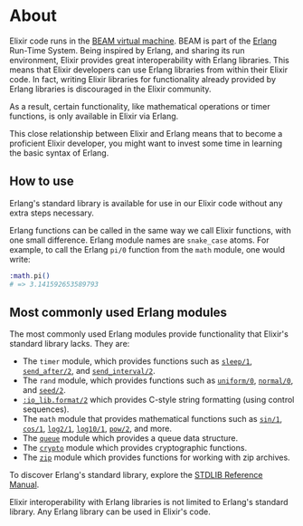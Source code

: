 # About

Elixir code runs in the [BEAM virtual machine][beam]. BEAM is part of the [Erlang][erlang] Run-Time System. Being inspired by Erlang, and sharing its run environment, Elixir provides great interoperability with Erlang libraries. This means that Elixir developers can use Erlang libraries from within their Elixir code. In fact, writing Elixir libraries for functionality already provided by Erlang libraries is discouraged in the Elixir community.

As a result, certain functionality, like mathematical operations or timer functions, is only available in Elixir via Erlang.

This close relationship between Elixir and Erlang means that to become a proficient Elixir developer, you might want to invest some time in learning the basic syntax of Erlang.

## How to use

Erlang's standard library is available for use in our Elixir code without any extra steps necessary.

Erlang functions can be called in the same way we call Elixir functions, with one small difference. Erlang module names are `snake_case` atoms. For example, to call the Erlang `pi/0` function from the `math` module, one would write:

```elixir
:math.pi()
# => 3.141592653589793
```

## Most commonly used Erlang modules

The most commonly used Erlang modules provide functionality that Elixir's standard library lacks. They are:

- The `timer` module, which provides functions such as [`sleep/1`][erl-timer-sleep], [`send_after/2`][erl-timer-send-after], and [`send_interval/2`][erl-timer-send-interval].
- The `rand` module, which provides functions such as [`uniform/0`][erl-rand-uniform], [`normal/0`][erl-rand-normal], and [`seed/2`][erl-rand-seed-2].
- [`:io_lib.format/2`][erl-io-lib-format] which provides C-style string formatting (using control sequences).
- The `math` module that provides mathematical functions such as [`sin/1`][erl-math-sin], [`cos/1`][erl-math-cos], [`log2/1`][erl-math-log2], [`log10/1`][erl-math-log10], [`pow/2`][erl-math-pow], and more.
- The [`queue`][erl-queue] module which provides a queue data structure.
- The [`crypto`][erl-crypto] module which provides cryptographic functions.
- The [`zip`][erl-zip] module which provides functions for working with zip archives.

To discover Erlang's standard library, explore the [STDLIB Reference Manual][erl-stdlib-ref].

Elixir interoperability with Erlang libraries is not limited to Erlang's standard library. Any Erlang library can be used in Elixir's code.

[erlang]: https://en.wikipedia.org/wiki/Erlang_(programming_language)
[beam]: https://en.wikipedia.org/wiki/BEAM_(Erlang_virtual_machine)
[erl-stdlib-ref]: http://erlang.org/doc/apps/stdlib/index.html
[erl-timer-sleep]: http://erlang.org/doc/man/timer.html#sleep-1
[erl-timer-send-after]: http://erlang.org/doc/man/timer.html#send_after-2
[erl-timer-send-interval]: http://erlang.org/doc/man/timer.html#send_interval-2
[erl-rand-uniform]: http://erlang.org/doc/man/rand.html#uniform-0
[erl-rand-normal]: http://erlang.org/doc/man/rand.html#normal-0
[erl-rand-seed-2]: http://erlang.org/doc/man/rand.html#seed-2
[erl-io-lib-format]: http://erlang.org/doc/man/io_lib.html#format-2
[erl-math-sin]: http://erlang.org/doc/man/math.html#sin-1
[erl-math-cos]: http://erlang.org/doc/man/math.html#cos-1
[erl-math-log2]: http://erlang.org/doc/man/math.html#log2-1
[erl-math-log10]: http://erlang.org/doc/man/math.html#log10-1
[erl-math-pow]: http://erlang.org/doc/man/math.html#pow-2
[erl-queue]: http://erlang.org/doc/man/queue.html
[erl-crypto]: http://erlang.org/doc/man/crypto.html
[erl-zip]: http://erlang.org/doc/man/zip.html
